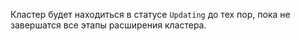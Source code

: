 Кластер будет находиться в статусе `Updating` до тех пор, пока не завершатся все этапы расширения кластера.

